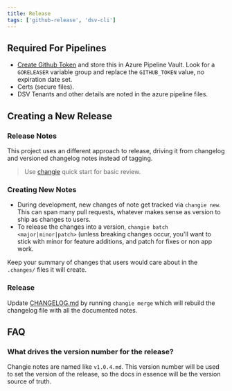 ```yaml
---
title: Release
tags: ['github-release', 'dsv-cli']
---
```


## Required For Pipelines

- [Create Github Token](https://github.com/settings/tokens/new?description=org-goreleaser&scopes=admin:repo,read:org,write:discussion) and store this in Azure Pipeline Vault.
  Look for a `GORELEASER` variable group and replace the `GITHUB_TOKEN` value, no expiration date set.
- Certs (secure files).
- DSV Tenants and other details are noted in the azure pipeline files.

## Creating a New Release

### Release Notes

This project uses an different approach to release, driving it from changelog and versioned changelog notes instead of tagging.

> Use [changie](https://changie.dev/guide/quick-start/) quick start for basic review.

### Creating New Notes

- During development, new changes of note get tracked via `changie new`. This can span many pull requests, whatever makes sense as version to ship as changes to users.
- To release the changes into a version, `changie batch <major|minor|patch>` (unless breaking changes occur, you'll want to stick with minor for feature additions, and patch for fixes or non app work.

Keep your summary of changes that users would care about in the `.changes/` files it will create.

### Release

Update [CHANGELOG.md](../../CHANGELOG.md) by running `changie merge` which will rebuild the changelog file with all the documented notes.

## FAQ

### What drives the version number for the release?

Changie notes are named like `v1.0.4.md`.
This version number will be used to set the version of the release, so the docs in essence will be the version source of truth.
